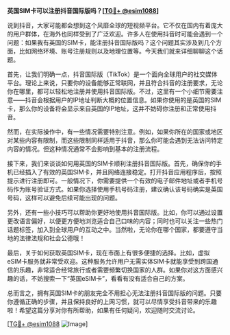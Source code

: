**英国SIM卡可以注册抖音国际版吗？[[TG💪+ @esim1088](https://t.me/s/esim1088)]**

说到抖音，大家可能都会想到这个风靡全球的短视频平台。它不仅在国内有着庞大的用户群体，在海外也同样受到了广泛欢迎。许多人在使用抖音时可能会遇到一个问题：如果我有英国的SIM卡，能注册抖音国际版吗？这个问题其实涉及到几个方面，比如网络环境、账号注册规则以及地理位置等。今天我们就来详细聊聊这个话题。

首先，让我们明确一点，抖音国际版（TikTok）是一个面向全球用户的社交媒体平台。理论上来说，只要你的设备能够正常联网，并且符合抖音的注册要求，无论你在哪里，都可以轻松地注册并使用抖音国际版。不过，这里有一个小细节需要注意——抖音会根据用户的IP地址判断大概的位置信息。如果你使用的是英国的SIM卡，那么你的设备将会显示来自英国的IP地址，这并不妨碍你注册和正常使用抖音。

然而，在实际操作中，有一些情况需要特别注意。例如，如果你所在的国家或地区对某些内容有限制，而这些限制同样适用于抖音，那么你可能会遇到无法访问特定内容的情况。但这种情况通常不会影响到基本的注册流程。

接下来，我们来谈谈如何用英国的SIM卡顺利注册抖音国际版。首先，确保你的手机已经插入了有效的英国SIM卡，并且网络连接稳定。打开抖音应用程序后，按照提示进行注册即可。一般情况下，你需要提供一个有效的电子邮件地址或者手机号码作为账号验证方式。如果你选择使用手机号码注册，建议确认该号码确实是英国号码，这样可以避免后续可能出现的问题。

另外，还有一些小技巧可以帮助你更好地使用抖音国际版。比如，你可以通过设置更改语言偏好，以便更方便地浏览适合自己口味的内容；同时也可以关注一些热门话题标签，加入到全球用户的互动之中。当然啦，无论你在哪个国家，都要遵守当地的法律法规和社会公德哦！

最后，关于如何获取英国SIM卡，现在市面上有很多便捷的选择。比如，虚拟eSIM卡服务就非常受欢迎。这种服务允许用户无需实体SIM卡就能享受到跨国通信的乐趣，非常适合经常旅行或者需要频繁切换国家的人群。如果你对这方面感兴趣的话，不妨搜索一下“英国eSIM卡”，看看有没有适合自己的方案。

总而言之，拥有英国SIM卡的朋友完全不用担心无法注册抖音国际版的问题。只要你遵循正确的步骤，并且保持良好的上网习惯，就可以尽情享受抖音带来的乐趣啦！希望这篇分享对你有所帮助，如果有任何疑问，欢迎随时交流讨论。

[[TG💪+ @esim1088](https://t.me/s/esim1088) ![Image](https://i.postimg.cc/4NQfJmqS/Snipaste-2025-05-13-00-14-12.png)]